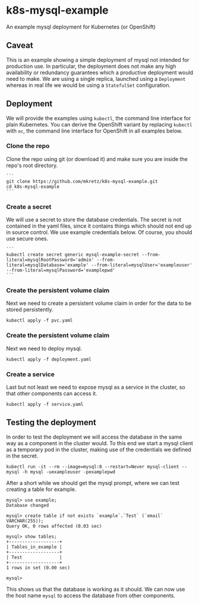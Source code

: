 # k8s-mysql-example

An example mysql deployment for Kubernetes (or OpenShift)

## Caveat

This is an example showing a simple deployment of mysql not intended for production use. In particular, the deployment does not make any high availability or redundancy guarantees which a productive deployment would need to make. We are using a single replica, launched using a `Deployment` whereas in real life we would be using a `StatefulSet` configuration.

## Deployment

We will provide the examples using `kubectl`, the command line interface for plain Kubernetes. You can derive the OpenShift variant by replacing `kubectl` with `oc`, the command line interface for OpenShift in all examples below.

### Clone the repo

Clone the repo using git (or download it) and make sure you are inside the repo's root directory.

    ```
    git clone https://github.com/mkretz/k8s-mysql-example.git
    cd k8s-mysql-example
    ```

### Create a secret

We will use a secret to store the database credentials. The secret is not contained in the yaml files, since it contains things which should not end up in source control. We use example credentials below. Of course, you should use secure ones.

    ```
    kubectl create secret generic mysql-example-secret --from-literal=mysqlRootPassword='admin' --from-literal=mysqlDatabase='example' --from-literal=mysqlUser='exampleuser' --from-literal=mysqlPassword='examplepwd'
    ```

### Create the persistent volume claim

Next we need to create a persistent volume claim in order for the data to be stored persistently.

```
kubectl apply -f pvc.yaml
```

### Create the persistent volume claim

Next we need to deploy mysql.

```
kubectl apply -f deployment.yaml
```

### Create a service

Last but not least we need to expose mysql as a service in the cluster, so that other components can access it.

```
kubectl apply -f service.yaml
```

## Testing the deployment

In order to test the deployment we will access the database in the same way as a component in the cluster would. To this end we start a mysql client as a temporary pod in the cluster, making use of the credentials we defined in the secret.

```
kubectl run -it --rm --image=mysql:8 --restart=Never mysql-client -- mysql -h mysql -uexampleuser -pexamplepwd
```

After a short while we should get the mysql prompt, where we can test creating a table for example.

```
mysql> use example;
Database changed

mysql> create table if not exists `example`.`Test` (`email` VARCHAR(255));
Query OK, 0 rows affected (0.03 sec)

mysql> show tables;
+-------------------+
| Tables_in_example |
+-------------------+
| Test              |
+-------------------+
1 rows in set (0.00 sec)

mysql>
```

This shows us that the database is working as it should. We can now use the host name `mysql` to access the database from other components.

